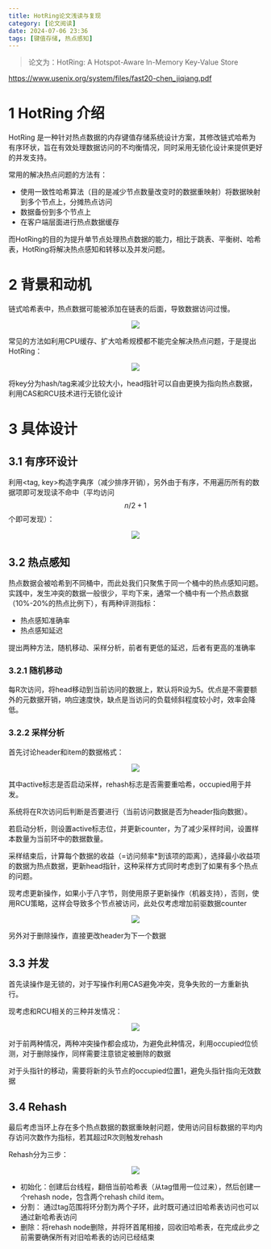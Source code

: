 ```yaml
---
title: HotRing论文浅读与复现
category: [论文阅读]
date: 2024-07-06 23:36
tags: [键值存储, 热点感知]
---
```


> 论文为：HotRing: A Hotspot-Aware In-Memory Key-Value Store

https://www.usenix.org/system/files/fast20-chen_jiqiang.pdf

# 1 HotRing 介绍

HotRing 是一种针对热点数据的内存键值存储系统设计方案，其修改链式哈希为有序环状，旨在有效处理数据访问的不均衡情况，同时采用无锁化设计来提供更好的并发支持。

常用的解决热点问题的方法有：

- 使用一致性哈希算法（目的是减少节点数量改变时的数据重映射）将数据映射到多个节点上，分摊热点访问
- 数据备份到多个节点上
- 在客户端层面进行热点数据缓存

而HotRing的目的为提升单节点处理热点数据的能力，相比于跳表、平衡树、哈希表，HotRing将解决热点感知和转移以及并发问题。

# 2 背景和动机

链式哈希表中，热点数据可能被添加在链表的后面，导致数据访问过慢。

<p align="center">
    <img src="/imgs/image-20240707233236.png"/>
</p>

常见的方法如利用CPU缓存、扩大哈希规模都不能完全解决热点问题，于是提出HotRing：

<p align="center">
    <img src="/imgs/image-20240707234432.png"/>
</p>

将key分为hash/tag来减少比较大小，head指针可以自由更换为指向热点数据，利用CAS和RCU技术进行无锁化设计

# 3 具体设计

## 3.1 有序环设计

利用<tag, key>构造字典序（减少排序开销），另外由于有序，不用遍历所有的数据项即可发现读不命中（平均访问$$n/2+1$$个即可发现）：

<p align="center">
    <img src="/imgs/image-20240708001648.png"/>
</p>

## 3.2 热点感知

热点数据会被哈希到不同桶中，而此处我们只聚焦于同一个桶中的热点感知问题。实践中，发生冲突的数据一般很少，平均下来，通常一个桶中有一个热点数据（10%-20%的热点比例下），有两种评测指标：

- 热点感知准确率
- 热点感知延迟

提出两种方法，随机移动、采样分析，前者有更低的延迟，后者有更高的准确率

### 3.2.1 随机移动

每R次访问，将head移动到当前访问的数据上，默认将R设为5。优点是不需要额外的元数据开销，响应速度快，缺点是当访问的负载倾斜程度较小时，效率会降低。

### 3.2.2 采样分析

首先讨论header和item的数据格式：

<p align="center">
    <img src="/imgs/image-20240708220729.png"/>
</p>

其中active标志是否启动采样，rehash标志是否需要重哈希，occupied用于并发。

系统将在R次访问后判断是否要进行（当前访问数据是否为header指向数据）。

若启动分析，则设置active标志位，并更新counter，为了减少采样时间，设置样本数量为当前环中的数据数量。

采样结束后，计算每个数据的收益（=访问频率\*到该项的距离），选择最小收益项的数据为热点数据，更新head指针，这种采样方式同时考虑到了如果有多个热点的问题。

现考虑更新操作，如果小于八字节，则使用原子更新操作（机器支持），否则，使用RCU策略，这样会导致多个节点被访问，此处仅考虑增加前驱数据counter

<p align="center">
    <img src="/imgs/image-20240708223835.png"/>
</p>

另外对于删除操作，直接更改header为下一个数据

## 3.3 并发

首先读操作是无锁的，对于写操作利用CAS避免冲突，竞争失败的一方重新执行。

现考虑和RCU相关的三种并发情况：

<p align="center">
    <img src="/imgs/image-20240709012339.png"/>
</p>

对于前两种情况，两种冲突操作都会成功，为避免此种情况，利用occupied位侦测，对于删除操作，同样需要注意锁定被删除的数据

对于头指针的移动，需要将新的头节点的occupied位置1，避免头指针指向无效数据

## 3.4 Rehash

最后考虑当环上存在多个热点数据的数据重映射问题，使用访问目标数据的平均内存访问次数作为指标，若其超过R次则触发rehash

Rehash分为三步：

<p align="center">
    <img src="/imgs/image-20240709162650.png"/>
</p>

- 初始化：创建后台线程，翻倍当前哈希表（从tag借用一位过来），然后创建一个rehash node，包含两个rehash child item。
- 分割： 通过tag范围将环分割为两个子环，此时既可通过旧哈希表访问也可以通过新哈希表访问
- 删除：将rehash node删除，并将环首尾相接，回收旧哈希表，在完成此步之前需要确保所有对旧哈希表的访问已经结束
